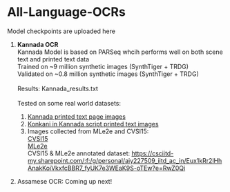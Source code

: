 # All-Language-OCRs
Model checkpoints are uploaded here

1. **Kannada OCR**</br>
   Kannada Model is based on PARSeq whcih performs well on both scene text and printed text data</br>
   Trained on ~9 million synthetic images (SynthTiger + TRDG)</br>
   Validated on ~0.8 million synthetic images (SynthTiger + TRDG)</br></br>
   Results: Kannada_results.txt</br></br>
   Tested on some real world datasets:
     1. [Kannada printed text page images](https://github.com/MILE-IISc/Kannada-OCR-test-images-with-ground-truth)
     2. [Konkani in Kannada script printed text images](https://github.com/MILE-IISc/KonkaniDocumentsInKannadaScript)
     3. Images collected from MLe2e and CVSI15:</br>
          [CVSI15](http://www.ict.griffith.edu.au/cvsi2015/Dataset.php) </br>
          [MLe2e](https://paperswithcode.com/dataset/mle2e) </br>
          CVSI15 & MLe2e annotated dataset: https://csciitd-my.sharepoint.com/:f:/g/personal/aiy227509_iitd_ac_in/Eux1kRr2lHhAnakKoiVkxfcBBR7_fyUK7e3WEaK9S-oTEw?e=RwZ0Qi

2. Assamese OCR:
   Coming up next!

